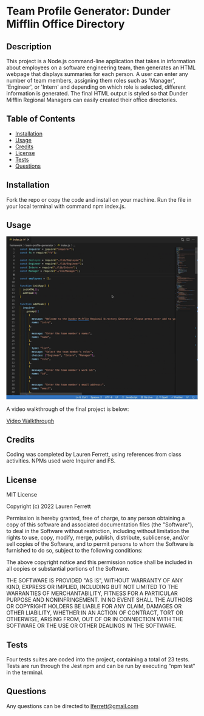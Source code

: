 # Team Profile Generator: Dunder Mifflin Office Directory

## Description

This project is a Node.js command-line application that takes in information about employees on a software engineering team, then generates an HTML webpage that displays summaries for each person. A user can enter any number of team members, assigning them roles such as 'Manager', 'Engineer', or 'Intern' and depending on which role is selected, different information is generated. The final HTML output is styled so that Dunder Mifflin Regional Managers can easily created their office directories. 

## Table of Contents

- [Installation](#installation)
- [Usage](#usage)
- [Credits](#credits)
- [License](#license)
- [Tests](#tests)
- [Questions](#questions)

## Installation

Fork the repo or copy the code and install on your machine. Run the file in your local terminal with command npm index.js.

## Usage

![Screenshot of Final Code](./assets/screenshot.png)

A video walkthrough of the final project is below:

[Video Walkthrough](https://drive.google.com/file/d/1i6P2E4QxcdzFKesdGJhVd8SK3yhotk8X/view?usp=sharing)

## Credits

Coding was completed by Lauren Ferrett, using references from class activities. NPMs used were Inquirer and FS.

## License

MIT License

Copyright (c) 2022 Lauren Ferrett

Permission is hereby granted, free of charge, to any person obtaining a copy
of this software and associated documentation files (the "Software"), to deal
in the Software without restriction, including without limitation the rights
to use, copy, modify, merge, publish, distribute, sublicense, and/or sell
copies of the Software, and to permit persons to whom the Software is
furnished to do so, subject to the following conditions:

The above copyright notice and this permission notice shall be included in all
copies or substantial portions of the Software.

THE SOFTWARE IS PROVIDED "AS IS", WITHOUT WARRANTY OF ANY KIND, EXPRESS OR
IMPLIED, INCLUDING BUT NOT LIMITED TO THE WARRANTIES OF MERCHANTABILITY,
FITNESS FOR A PARTICULAR PURPOSE AND NONINFRINGEMENT. IN NO EVENT SHALL THE
AUTHORS OR COPYRIGHT HOLDERS BE LIABLE FOR ANY CLAIM, DAMAGES OR OTHER
LIABILITY, WHETHER IN AN ACTION OF CONTRACT, TORT OR OTHERWISE, ARISING FROM,
OUT OF OR IN CONNECTION WITH THE SOFTWARE OR THE USE OR OTHER DEALINGS IN THE
SOFTWARE.

## Tests
Four tests suites are coded into the project, containing a total of 23 tests. Tests are run through the Jest npm and can be run by executing "npm test" in the terminal. 

## Questions
Any questions can be directed to lferrett@gmail.com
